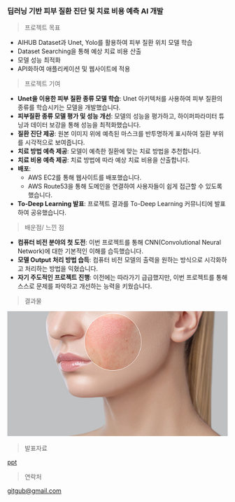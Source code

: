 ### 딥러닝 기반 피부 질환 진단 및 치료 비용 예측 AI 개발
>프로젝트 목표
   * AIHUB Dataset과 Unet, Yolo를 활용하여 피부 질환 위치 모델 학습
   * Dataset Searching을 통해 예상 치료 비용 산출
   * 모델 성능 최적화
   * API화하여 애플리케이션 및 웹사이트에 적용

> 프로젝트 기여
 * **Unet을 이용한 피부 질환 종류 모델 학습**: Unet 아키텍처를 사용하여 피부 질환의 종류를 학습시키는 모델을 개발했습니다.
 * **피부질환 종류 모델 평가 및 성능 개선**: 모델의 성능을 평가하고, 하이퍼파라미터 튜닝과 데이터 보강을 통해 성능을 최적화했습니다.
 * **질환 진단 제공**: 원본 이미지 위에 예측된 마스크를 반투명하게 표시하여 질환 부위를 시각적으로 보여줍니다.
 * **치료 방법 예측 제공**: 모델이 예측한 질환에 맞는 치료 방법을 추천합니다.
 * **치료 비용 예측 제공**: 치료 방법에 따라 예상 치료 비용을 산출합니다.
 * **배포**:
    * AWS EC2를 통해 웹사이트를 배포했습니다.
    * AWS Route53을 통해 도메인을 연결하여 사용자들이 쉽게 접근할 수 있도록 했습니다.
 * **To-Deep Learning 발표**: 프로젝트 결과를 To-Deep Learning 커뮤니티에 발표하여 공유했습니다.

> 배운점/ 느낀 점
 * **컴퓨터 비전 분야의 첫 도전**: 이번 프로젝트를 통해 CNN(Convolutional Neural Network)에 대한 기본적인 이해를 습득했습니다.
 * **모델 Output 처리 방법 습득**: 컴퓨터 비전 모델의 출력을 원하는 방식으로 시각화하고 처리하는 방법을 익혔습니다.
 * **자기 주도적인 프로젝트 진행**: 이전에는 따라가기 급급했지만, 이번 프로젝트를 통해 스스로 문제를 파악하고 개선하는 능력을 키웠습니다.

> 결과물

![image](/skin.jpg)

> 발표자료

[ppt]()

> 연락처

gitgub@gmail.com
 
